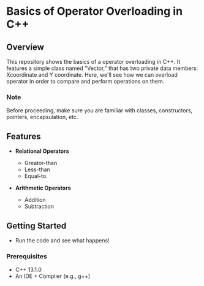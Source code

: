 # Basics of Operator Overloading in C++

## Overview

This repository shows the basics of a operator overloading in C++. It features a simple class named "Vector," that has two  private data members: Xcoordinate and Y coordinate. Here, we'll see how we can overload operator in order to compare and perform operations on them. 

### Note

Before proceeding, make sure you are familiar with classes, constructors, pointers, encapsulation, etc.

## Features

- **Relational Operators**
  - Greator-than
  - Less-than
  - Equal-to.




- **Arithmetic Operators**
  - Addition 
  - Subtraction
  

## Getting Started

 - Run the code and see what happens!

### Prerequisites

- C++ 13.1.0
- An IDE + Complier (e.g., g++)
